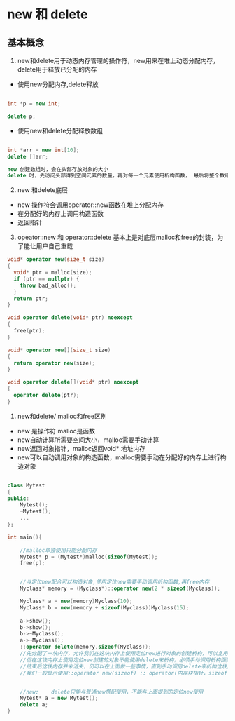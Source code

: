 <!--
 * @Author: zzzzztw
 * @Date: 2023-03-22 15:54:54
 * @LastEditors: Do not edit
 * @LastEditTime: 2023-04-06 21:09:51
 * @FilePath: /cpptest/modernC++/13.new和delete.md
-->
# new 和 delete

## 基本概念
1. new和delete用于动态内存管理的操作符，new用来在堆上动态分配内存，delete用于释放已分配的内存
* 使用new分配内存,delete释放
```cpp

int *p = new int;

delete p;

```
* 使用new和delete分配释放数组

```cpp

int *arr = new int[10];
delete []arr;

new 创建数组时，会在头部存放对象的大小
delete 时，先访问头部得到空间元素的数量，再对每一个元素使用析构函数， 最后将整个数组的空间free()掉
```
2. new 和delete底层
* new 操作符会调用operator::new函数在堆上分配内存
* 在分配好的内存上调用构造函数
* 返回指针
3. opeator::new 和 operator::delete 基本上是对底层malloc和free的封装，为了能让用户自己重载

``` cpp
void* operator new(size_t size)
{
  void* ptr = malloc(size);
  if (ptr == nullptr) {
    throw bad_alloc();
  }
  return ptr;
}

void operator delete(void* ptr) noexcept
{
  free(ptr);
}

void* operator new[](size_t size)
{
  return operator new(size);
}

void operator delete[](void* ptr) noexcept
{
  operator delete(ptr);
}

```

1. new和delete/ malloc和free区别
* new 是操作符 malloc是函数
* new自动计算所需要空间大小，malloc需要手动计算
* new返回对象指针，malloc返回void* 地址内存
* new可以自动调用对象的构造函数，malloc需要手动在分配好的内存上进行构造对象
```cpp

class Mytest
{
public:
    Mytest();
    ~Mytest();
    ...
};

int main(){
    
    //malloc单独使用只能分配内存
    Mytest* p = (Mytest*)malloc(sizeof(Mytest));
    free(p);


    //与定位new配合可以构造对象,使用定位new需要手动调用析构函数,再free内存
    Myclass* memory = (Myclass*)::operator new(2 * sizeof(Myclass));

    Myclass* a = new(memory)Myclass(10);
    Myclass* b = new(memory + sizeof(Myclass))Myclass(15);
  
    a->show();
    b->show();
    b->~Myclass();
    a->~Myclass();
    ::operator delete(memory,sizeof(Myclass));
    //先分配了一块内存，允许我们在这块内存上使用定位new进行对象的创建析构，可以复用
    //但在这块内存上使用定位new创建的对象不能使用delete来析构，必须手动调用析构函数来析构这个对象。
    //结束后这块内存并未消失，仍可以在上面做一些事情，直到手动调用delete来析构这块内存
    //我们一般显示使用::operator new(sizeof) :: operator(内存块指针，sizeof) 来创造内存块和析构内存块


    //new:    delete只能与普通new搭配使用，不能与上面提到的定位new使用
    Mytest* a = new Mytest();
    delete a;
}


```
